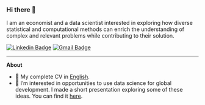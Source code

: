 ### Hi there 👋

I am an economist and a data scientist interested in exploring how diverse statistical and computational methods can enrich the understanding of complex and relevant problems while contributing to their solution.

[![Linkedin Badge](https://img.shields.io/badge/-yabramuvdi-blue?style=flat-square&logo=Linkedin&logoColor=white&link=https://www.linkedin.com/in/yabra-muvdi///)](https://www.linkedin.com/in/yabra-muvdi/) [![Gmail Badge](https://img.shields.io/badge/-yabran.muvdi@gmail.com-c14438?style=flat-square&logo=Gmail&logoColor=white&link=mailto:yabran.muvdi@gmail.com)](mailto:yabran.muvdi@gmail.com)


---

**About**

- :orange_book: My complete CV in [English](https://docs.google.com/document/d/1xo4-SbLsj2PnUevI9NFvZ4jPp0IMO3W4K_-CFJZabdY/edit?usp=sharing).
- 🔭 I’m interested in opportunities to use data science for global development. I made a short presentation exploring some of these ideas. You can find it [here](https://www.dropbox.com/s/cb8a1iwvxa9m0uu/DS4Development.pptx.pdf?dl=0).
<!-- - 🌱 I’m currently learning... -->
<!-- - 🤔 I’m currently thinking... -->
